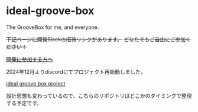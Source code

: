 # ideal-groove-box
The GrooveBox for me, and everyone.

~~下記ページに開発Slackの招待リンクがあります。~~
~~どなたでもご自由にご参加ください！~~

~~[開発に参加する方へ](https://github.com/centrevillage/ideal-groove-box/wiki/%E9%96%8B%E7%99%BA%E3%81%AB%E5%8F%82%E5%8A%A0%E3%81%99%E3%82%8B%E6%96%B9%E3%81%B8)~~

2024年12月よりdiscordにてプロジェクト再始動しました。

[ideal groove box project](https://discord.gg/Y8a6y2wYff)

設計思想も変わっているので、こちらのリポジトリはどこかのタイミングで整理する予定です。
